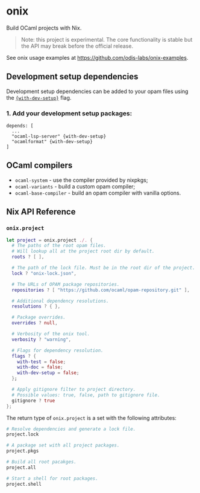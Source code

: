 # onix

Build OCaml projects with Nix.

> Note: this project is experimental. The core functionality is stable but the API may break before the official release.


See onix usage examples at https://github.com/odis-labs/onix-examples.


## Development setup dependencies

Development setup dependencies can be added to your opam files using the [`{with-dev-setup}`](https://opam.ocaml.org/doc/Manual.html#pkgvar-with-dev-setup) flag.

### 1. Add your development setup packages:

```opam
depends: [
  ...
  "ocaml-lsp-server" {with-dev-setup}
  "ocamlformat" {with-dev-setup}
]
```


## OCaml compilers

- `ocaml-system` - use the compiler provided by nixpkgs;
- `ocaml-variants` - build a custom opam compiler;
- `ocaml-base-compiler` - build an opam compiler with vanilla options.


## Nix API Reference

### `onix.project`

```nix
let project = onix.project ./. {
  # The paths of the root opam files.
  # Will lookup all at the project root dir by default.
  roots ? [ ],

  # The path of the lock file. Must be in the root dir of the project.
  lock ? "onix-lock.json",

  # The URLs of OPAM package repositories.
  repositories ? [ "https://github.com/ocaml/opam-repository.git" ],

  # Additional dependency resolutions.
  resolutions ? { },

  # Package overrides.
  overrides ? null,

  # Verbosity of the onix tool.
  verbosity ? "warning",

  # Flags for dependency resolution.
  flags ? {
    with-test = false;
    with-doc = false;
    with-dev-setup = false;
  };

  # Apply gitignore filter to project directory.
  # Possible values: true, false, path to gitignore file.
  gitignore ? true
};
```

The return type of `onix.project` is a set with the following attributes:

```nix
# Resolve dependencies and generate a lock file.
project.lock

# A package set with all project packages.
project.pkgs

# Build all root pacakges.
project.all

# Start a shell for root packages.
project.shell
```
